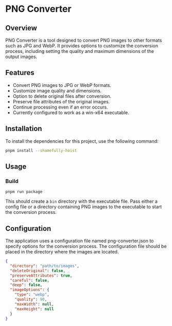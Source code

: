 # PNG Converter

## Overview

PNG Converter is a tool designed to convert PNG images to other formats such as JPG and WebP. It provides options to customize the conversion process, including setting the quality and maximum dimensions of the output images.

## Features

- Convert PNG images to JPG or WebP formats.
- Customize image quality and dimensions.
- Option to delete original files after conversion.
- Preserve file attributes of the original images.
- Continue processing even if an error occurs.
- Currently configured to work as a win-x64 executable.

## Installation

To install the dependencies for this project, use the following command:

```sh
pnpm install --shamefully-hoist
```

## Usage

### Build

```shell
pnpm run package
```

This should create a `bin` directory with the executable file. Pass either a config file or a directory containing PNG images to the executable to start the conversion process.

## Configuration

The application uses a configuration file named png-converter.json to specify options for the conversion process. The configuration file should be placed in the directory where the images are located.

```json
{
  "directory": "path/to/images",
  "deleteOriginal": false,
  "preserveAttributes": true,
  "careful": false,
  "deep": false,
  "imageOptions": {
    "type": "webp",
    "quality": 90,
    "maxWidth": null,
    "maxHeight": null
  }
}
```
